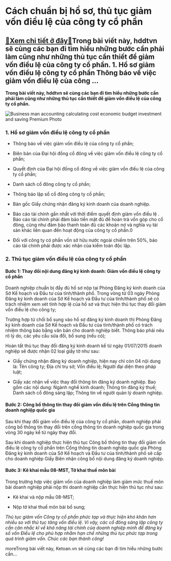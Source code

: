 Cách chuẩn bị hồ sơ, thủ tục giảm vốn điều lệ của công ty cổ phần
=================================================================

[:gift:Xem chi tiết ở đây:gift:](https://hddtvn.com/cach-chuan-bi-ho-so-thu-tuc-giam-von-dieu-le-cua-cong-ty-co-phan/)Trong bài viết này, hddtvn sẽ cùng các bạn đi tìm hiểu những bước cần phải làm cũng như những thủ tục cần thiết để giảm vốn điều lệ của công ty cổ phần. 1. Hồ sơ giảm vốn điều lệ công ty cổ phần Thông báo về việc giảm vốn điều lệ của công …
------------------------------------------------------------------------------------------------------------------------------------------------------------------------------------------------------------------------------------------------

**Trong bài viết này, hddtvn sẽ cùng các bạn đi tìm hiểu những bước cần phải làm cũng như những thủ tục cần thiết để giảm vốn điều lệ của công ty cổ phần.**


![Business man accounting calculating cost economic budget investment and saving Premium Photo](https://hddtvn.com/wp-content/uploads/2021/01/business-man-accounting-calculating-cost-economic-budget-investment-saving_18497-1063.jpg)


### 1. Hồ sơ giảm vốn điều lệ công ty cổ phần




* Thông báo về việc giảm vốn điều lệ của công ty cổ phần;

* Biên bản của Đại hội đồng cổ đông về việc giảm vốn điều lệ công ty cổ phần;

* Quyết định của Đại hội đồng cổ đông về việc giảm vốn điều lệ của công ty cổ phần;

* Danh sách cổ đông công ty cổ phần;

* Thông báo lập sổ cổ đông công ty cổ phần;

* Bản gốc Giấy chứng nhận đăng ký kinh doanh của doanh nghiệp.

* Báo cáo tài chính gần nhất với thời điểm quyết định giảm vốn điều lệ . Báo cáo tài chính phải đảm bảo tiền mặt đủ để hoàn trả vốn góp cho cổ đông, cũng như đảm bảo thanh toán đủ các khoản nợ và nghĩa vụ tài sản khác liên quan đến hoạt động của công ty cổ phần.0

* Đối với công ty có phần vốn sở hữu nước ngoài chiếm trên 50%, báo cáo tài chính phải được xác nhận của kiểm toán độc lập.



### 2. Thủ tục giảm vốn điều lệ của công ty cổ phần


#### Bước 1: Thay đổi nội dung đăng ký kinh doanh: Giảm vốn điều lệ công ty cổ phần


Doanh nghiệp chuẩn bị đầy đủ hồ sơ nộp tại Phòng Đăng ký kinh doanh của Sở Kế hoạch và Đầu tư của tỉnh/thành phố. Trong vòng từ 03 ngày Phòng Đăng ký kinh doanh của Sở Kế hoạch và Đầu tư của tỉnh/thành phố sẽ có trách nhiệm xem xét tính hợp lệ của hồ sơ và thực hiện thủ tục thay đổi giảm vốn điều lệ cho công ty;


Trường hợp từ chối bổ sung vào hồ sơ đăng ký kinh doanh thì Phòng Đăng ký kinh doanh của Sở Kế hoạch và Đầu tư của tỉnh/thành phố có trách nhiệm thông báo bằng văn bản cho doanh nghiệp biết. Thông báo phải nêu rõ lý do, các yêu cầu sửa đổi, bổ sung (nếu có);


Hoàn tất thủ tục thay đổi đăng ký kinh doanh kể từ ngày 01/07/2015 doanh nghiệp sẽ được nhận 02 loại giấy tờ như sau:




* Giấy chứng nhận đăng ký doanh nghiệp, hiện nay chỉ còn 04 nội dung là: Tên công ty; Địa chỉ trụ sở; Vốn điều lệ; Người đại diện theo pháp luật;

* Giấy xác nhận về việc thay đổi thông tin đăng ký doanh nghiệp. Bao gồm các nội dung: Ngành nghề kinh doanh; Thông tin đăng ký thuế; Danh sách cổ đông sáng lập; Thông tin về người quản lý doanh nghiệp.



#### Bước 2: Công bố thông tin thay đổi giảm vốn điều lệ trên Cổng thông tin doanh nghiệp quốc gia


Sau khi thay đổi giảm vốn điều lệ của công ty cổ phần, doanh nghiệp phải công bố thông tin thay đổi trên cổng thông tin doanh nghiệp quốc gia trong vòng 30 ngày kể từ ngày thay đổi.


Sau khi doanh nghiệp thực hiện thủ tục Công bố thông tin thay đổi giảm vốn điều lệ công ty cổ phần trên Cổng thông tin doanh nghiệp quốc gia Phòng Đăng ký kinh doanh của Sở Kế hoạch và Đầu tư của tỉnh/thành phố sẽ cấp cho doanh nghiệp Giấy Biên nhận công bố nội dung đăng ký doanh nghiệp.


#### Bước 3: Kê khai mẫu 08-MST, Tờ khai thuế môn bài


Trong trường hợp việc giảm vốn của doanh nghiệp làm giảm mức thuế môn bài doanh nghiệp phải nộp thì doanh nghiệp cần thực hiện thủ tục như sau:




* Kê khai và nộp mẫu 08-MST;

* Nộp tờ khai thuế môn bài bổ sung;



*Thủ tục giảm vốn Công ty cổ phần phức tạp và thực hiện khó khăn hơn nhiều so với thủ tục tăng vốn điều lệ. Vì vậy, các cổ đông sáng lập công ty cần cân nhắc kĩ về khả năng tài chính của doanh nghiệp mình để đăng ký số vốn Điều lệ cho phù hợp nhằm hạn chế những thủ tục phức tạp trong quá trình giảm vốn. Chúc các bạn thành công!*


moreTrong bài viết này, Ketoan.vn sẽ cùng các bạn đi tìm hiểu những bước cần…

